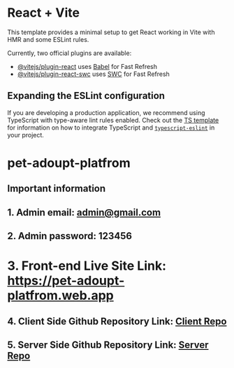 # React + Vite

This template provides a minimal setup to get React working in Vite with HMR and some ESLint rules.

Currently, two official plugins are available:

- [@vitejs/plugin-react](https://github.com/vitejs/vite-plugin-react/blob/main/packages/plugin-react) uses [Babel](https://babeljs.io/) for Fast Refresh
- [@vitejs/plugin-react-swc](https://github.com/vitejs/vite-plugin-react/blob/main/packages/plugin-react-swc) uses [SWC](https://swc.rs/) for Fast Refresh

## Expanding the ESLint configuration

If you are developing a production application, we recommend using TypeScript with type-aware lint rules enabled. Check out the [TS template](https://github.com/vitejs/vite/tree/main/packages/create-vite/template-react-ts) for information on how to integrate TypeScript and [`typescript-eslint`](https://typescript-eslint.io) in your project.


# pet-adoupt-platfrom

## Important information
## 1. Admin email: admin@gmail.com

## 2. Admin password: 123456

# 3. Front-end Live Site Link: https://pet-adoupt-platfrom.web.app

## 4. Client Side Github Repository Link: [Client Repo](https://github.com/mdtahsinislam/pet-adoupt-platfrom-client)

## 5. Server Side Github Repository Link: [Server Repo](https://github.com/mdtahsinislam/pet-adoupt-platfrom-serverr)

